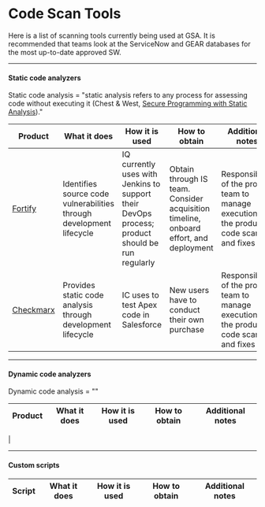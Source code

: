 # Code Scan Tools

Here is a list of scanning tools currently being used at GSA.  It is recommended that teams look at the ServiceNow and GEAR databases for the most up-to-date approved SW.

---

#### Static code analyzers

Static code analysis = "static analysis refers to any process for assessing code without executing it (Chest & West, [Secure Programming with Static Analysis](https://www.amazon.com/Secure-Programming-Static-Analysis-Brian/dp/0321424778/ref=sr_1_1?ie=UTF8&qid=1496348632&sr=8-1&keywords=secure+programming+with+static+analysis))."

| Product      | What it does | How it is used | How to obtain | Additional notes |
| ------------ | ------------ | -------------- | ------------- | ---------------- |
| [Fortify](https://saas.hpe.com/en-us/software/sca) | Identifies source code vulnerabilities through development lifecycle | IQ currently uses with Jenkins to support their DevOps process; product should be run regularly | Obtain through IS team.  Consider acquisition timeline, onboard effort, and deployment | Responsibility of the project team to manage execution of the product, code scans, and fixes |
| [Checkmarx](https://www.checkmarx.com/) | Provides static code analysis through development lifecycle | IC uses to test Apex code in Salesforce | New users have to conduct their own purchase | Responsibility of the project team to manage execution of the product, code scans, and fixes |

---

#### Dynamic code analyzers

Dynamic code analysis = ""

| Product      | What it does | How it is used | How to obtain | Additional notes |
| ------------ | ------------ | -------------- | ------------- | ---------------- |
|

---

#### Custom scripts

| Script       | What it does | How it is used | How to obtain | Additional notes |
| ------------ | ------------ | -------------- | ------------- | ---------------- |
